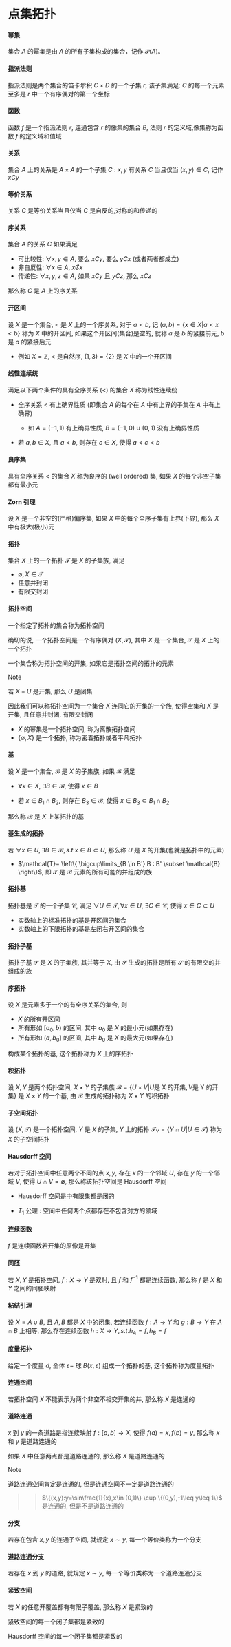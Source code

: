 # 点集拓扑

#### 幂集

集合 $A$ 的幂集是由 $A$ 的所有子集构成的集合，记作 $\mathcal{P}(A)$。

#### 指派法则

指派法则是两个集合的笛卡尔积 $C\times D$ 的一个子集 $r$, 该子集满足: $C$ 的每一个元素至多是 $r$ 中一个有序偶对的第一个坐标

#### 函数

函数 $f$ 是一个指派法则 $r$, 连通包含 $r$ 的像集的集合 $B$, 法则 $r$ 的定义域,像集称为函数 $f$ 的定义域和值域

#### 关系

集合 $A$ 上的关系是 $A\times A$ 的一个子集 $C$ : $x,y$ 有关系 $C$ 当且仅当 $(x,y)\in C$, 记作 $xCy$

#### 等价关系

关系 $C$ 是等价关系当且仅当 $C$ 是自反的,对称的和传递的

#### 序关系

集合 $A$ 的关系 $C$ 如果满足 

- 可比较性: $\forall x,y\in A$, 要么 $xCy$, 要么 $yCx$ (或者两者都成立)
- 非自反性: $\forall x\in A$, $x\not Cx$
- 传递性: $\forall x,y,z\in A$, 如果 $xCy$ 且 $yCz$, 那么 $xCz$

那么称 $C$ 是 $A$ 上的序关系

#### 开区间

设 $X$ 是一个集合, $<$ 是 $X$ 上的一个序关系, 对于 $a<b$, 记 $(a,b)=\{x\in X|a<x<b\}$ 称为 $X$ 中的开区间, 如果这个开区间(集合)是空的, 就称 $a$ 是 $b$ 的紧接前元, $b$ 是 $a$ 的紧接后元

- 例如 $X=\mathbb{Z}$, $<$ 是自然序, $(1,3)=\{2\}$ 是 $X$ 中的一个开区间

#### 线性连续统

满足以下两个条件的具有全序关系 $(<)$ 的集合 $X$ 称为线性连续统

- 全序关系 $<$ 有上确界性质 (即集合 $A$ 的每个在 $A$ 中有上界的子集在 $A$ 中有上确界)

    - 如 $A=(-1,1)$ 有上确界性质, $B=(-1,0)\cup (0,1)$ 没有上确界性质

- 若 $a,b\in X$, 且 $a<b$, 则存在 $c\in X$, 使得 $a<c<b$


#### 良序集

具有全序关系 $<$ 的集合 $X$ 称为良序的 $(\text{well ordered})$ 集, 如果 $X$ 的每个非空子集都有最小元

#### Zorn 引理

设 $X$ 是一个非空的(严格)偏序集, 如果 $X$ 中的每个全序子集有上界(下界), 那么 $X$ 中有极大(极小)元

#### 拓扑

集合 $X$ 上的一个拓扑 $\mathcal{T}$ 是 $X$ 的子集族, 满足

- $\emptyset,X\in\mathcal{T}$
- 任意并封闭
- 有限交封闭

#### 拓扑空间
一个指定了拓扑的集合称为拓扑空间

确切的说, 一个拓扑空间是一个有序偶对 $(X,\mathcal{T})$, 其中 $X$ 是一个集合, $\mathcal{T}$ 是 $X$ 上的一个拓扑

一个集合称为拓扑空间的开集, 如果它是拓扑空间的拓扑的元素

> [!NOTE]
> 若 $X-U$ 是开集, 那么 $U$ 是闭集

因此我们可以称拓扑空间为一个集合 $X$ 连同它的开集的一个族, 使得空集和 $X$ 是开集, 且任意并封闭, 有限交封闭

- $X$ 的幂集是一个拓扑空间, 称为离散拓扑空间
- $\{\emptyset,X\}$ 是一个拓扑, 称为密着拓扑或者平凡拓扑

#### 基

设 $X$ 是一个集合, $\mathcal{B}$ 是 $X$ 的子集族, 如果 $\mathcal{B}$ 满足

- $\forall x\in X$, $\exists B\in\mathcal{B}$, 使得 $x\in B$

- 若 $x\in B_1\cap B_2$, 则存在 $B_3\in\mathcal{B}$, 使得 $x\in B_3\subset B_1\cap B_2$

那么称 $\mathcal{B}$ 是 $X$ 上某拓扑的基

#### 基生成的拓扑

若 $\forall x\in U,\exists B\in \mathcal{B},s.t.x\in B\subset U$, 那么称 $U$ 是 $X$ 的开集(也就是拓扑中的元素)

- $\mathcal{T}= \left\{ \bigcup\limits_{B \in B'} B : B' \subset \mathcal{B} \right\}$, 即 $\mathcal{T}$ 是 $\mathcal{B}$ 元素的所有可能的并组成的族

#### 拓扑基

拓扑基是 $\mathcal{T}$ 的一个子集 $\mathcal{C}$, 满足 $\forall U\in\mathcal{T},\forall x\in U$, $\exists C\in\mathcal{C}$, 使得 $x\in C\subset U$

- 实数轴上的标准拓扑的基是开区间的集合
- 实数轴上的下限拓扑的基是左闭右开区间的集合


#### 拓扑子基

拓扑子基 $\mathcal{S}$ 是 $X$ 的子集族, 其并等于 $X$, 由 $\mathcal{S}$ 生成的拓扑是所有 $\mathcal{S}$ 的有限交的并组成的族

#### 序拓扑

设 $X$ 是元素多于一个的有全序关系的集合, 则

- $X$ 的所有开区间
- 所有形如 $[a_0,b)$ 的区间, 其中 $a_0$ 是 $X$ 的最小元(如果存在)
- 所有形如 $(a,b_0]$ 的区间, 其中 $b_0$ 是 $X$ 的最大元(如果存在)

构成某个拓扑的基, 这个拓扑称为 $X$ 上的序拓扑

#### 积拓扑

设 $X,Y$ 是两个拓扑空间, $X\times Y$ 的子集族 $\mathcal{B}=\{U\times V|U \text{是 X 的开集},V \text{是 Y 的开集} \}$ 是 $X\times Y$ 的一个基, 由 $\mathcal{B}$ 生成的拓扑称为 $X\times Y$ 的积拓扑

#### 子空间拓扑

设 $(X,\mathcal{T})$ 是一个拓扑空间, $Y$ 是 $X$ 的子集, $Y$ 上的拓扑 $\mathcal{T}_Y=\{Y\cap U|U\in\mathcal{T}\}$ 称为 $X$ 的子空间拓扑


#### $\text{Hausdorff}$ 空间

若对于拓扑空间中任意两个不同的点 $x,y$, 存在 $x$ 的一个邻域 $U$, 存在 $y$ 的一个邻域 $V$, 使得 $U\cap V=\emptyset$, 那么称该拓扑空间是 $\text{Hausdorff}$ 空间

-  $\text{Hausdorff}$ 空间是中有限集都是闭的

- $T_1$ 公理 : 空间中任何两个点都存在不包含对方的领域

#### 连续函数

$f$ 是连续函数若开集的原像是开集

#### 同胚

若 $X,Y$ 是拓扑空间, $f:X\to Y$ 是双射, 且 $f$ 和 $f^{-1}$ 都是连续函数, 那么称 $f$ 是 $X$ 和 $Y$ 之间的同胚映射

#### 粘结引理

设 $X=A\cup B,$ 且 $A,B$ 都是 $X$ 中的闭集, 若连续函数 $f:A\to Y$ 和 $g:B\to Y$ 在 $A\cap B$ 上相等, 那么存在连续函数 $h:X\to Y,s.t. h_A=f,h_B=f$

#### 度量拓扑

给定一个度量 $d$, 全体 $\varepsilon-$ 球 $B(x,\varepsilon)$ 组成一个拓扑的基, 这个拓扑称为度量拓扑

#### 连通空间

若拓扑空间 $X$ 不能表示为两个非空不相交开集的并, 那么称 $X$ 是连通的

#### 道路连通

$x$ 到 $y$ 的一条道路是指连续映射 $f:[a,b]\to X$, 使得 $f(a)=x,f(b)=y$, 那么称 $x$ 和 $y$ 是道路连通的

如果 $X$ 中任意两点都是道路连通的, 那么称 $X$ 是道路连通的

> [!NOTE]
> 道路连通空间肯定是连通的, 但是连通空间不一定是道路连通的

>> $\{(x,y):y=\sin\frac{1}{x},x\in (0,1)\} \cup \{(0,y),-1\leq y\leq 1\}$ 是连通的, 但是不是道路连通的

#### 分支

若存在包含 $x,y$ 的连通子空间, 就规定 $x\sim y$, 每一个等价类称为一个分支

#### 道路连通分支

若存在 $x$ 到 $y$ 的道路, 就规定 $x\sim y$, 每一个等价类称为一个道路连通分支

#### 紧致空间

若 $X$ 的任意开覆盖都有有限子覆盖, 那么称 $X$ 是紧致的

紧致空间的每一个闭子集都是紧致的

$\text{Hausdorff}$ 空间的每一个闭子集都是紧致的






